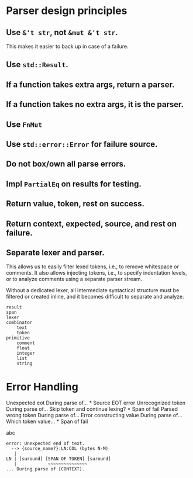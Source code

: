 
# Parser design principles
## Use `&'t str`, not `&mut &'t str`.

This makes it easier to back up in case of a failure. 

## Use `std::Result`.
## If a function takes extra args, return a parser.
## If a function takes no extra args, it is the parser.
## Use `FnMut`
## Use `std::error::Error` for failure source.
## Do not box/own all parse errors.
## Impl `PartialEq` on results for testing.
## Return value, token, rest on success.
## Return context, expected, source, and rest on failure.
## Separate lexer and parser.

This allows us to easily filter lexed tokens, i.e., to remove whitespace or comments. It also allows injecting tokens, i.e., to specify indentation levels, or to analyze comments using a separate parser stream. 

Without a dedicated lexer, all intermediate syntactical structure must be filtered or created inline, and it becomes difficult to separate and analyze.

    result
    span
    lexer
    combinator
        text
        token
    primitive
        comment
        float
        integer
        list
        string

# Error Handling

Unexpected eot
    During parse of...
        * Source EOT error
Unrecognized token
    During parse of...
    Skip token and continue lexing?
        * Span of fail
Parsed wrong token
    During parse of...
Error constructing value
    During parse of...
    Which token value...
        * Span of fail



abc

    error: Unexpected end of text.
      --> {source_name?}:LN:COL (bytes N-M)
       |
    LN | [suround] [SPAN OF TOKEN] [suround]
       |            ~~~~~~~~~~~~~~~
    ... During parse of [CONTEXT].

